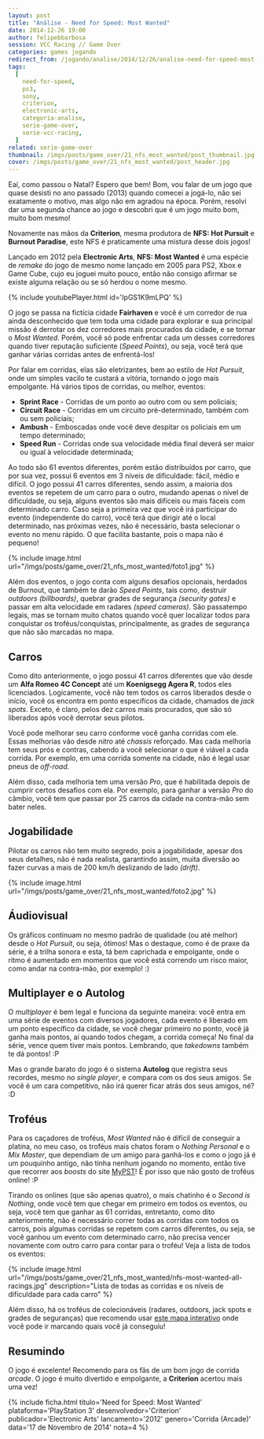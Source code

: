 ```yaml
---
layout: post
title: "Análise - Need for Speed: Most Wanted"
date: 2014-12-26 19:00
author: felipebbarbosa
session: VCC Racing // Game Over
categories: games jogando
redirect_from: /jogando/analise/2014/12/26/analise-need-for-speed-most-wanted-ps3.html
tags:
  [
    need-for-speed,
    ps3,
    sony,
    criterion,
    electronic-arts,
    categoria-analise,
    serie-game-over,
    serie-vcc-racing,
  ]
related: serie-game-over
thumbnail: /imgs/posts/game_over/21_nfs_most_wanted/post_thumbnail.jpg
cover: /imgs/posts/game_over/21_nfs_most_wanted/post_header.jpg
---
```


Eaí, como passou o Natal? Espero que bem! Bom, vou falar de um jogo que quase desisti no ano passado (2013) quando comecei a jogá-lo, não sei exatamente o motivo, mas algo não em agradou na época. Porém, resolvi dar uma segunda chance ao jogo e descobri que é um jogo muito bom, muito bom mesmo!

<!--more-->

Novamente nas mãos da **Criterion**, mesma produtora de **NFS: Hot Pursuit** e **Burnout Paradise**, este NFS é praticamente uma mistura desse dois jogos!

Lançado em 2012 pela **Electronic Arts**, **NFS: Most Wanted** é uma espécie de _remake_ do jogo de mesmo nome lançado em 2005 para PS2, Xbox e Game Cube, cujo eu joguei muito pouco, então não consigo afirmar se existe alguma relação ou se só herdou o nome mesmo.

{% include youtubePlayer.html id='IpGS1K9mLPQ' %}

O jogo se passa na fictícia cidade **Fairhaven** e você é um corredor de rua ainda desconhecido que tem toda uma cidade para explorar e sua principal missão é derrotar os dez corredores mais procurados da cidade, e se tornar o _Most Wanted_. Porém, você só pode enfrentar cada um desses corredores quando tiver reputação suficiente (_Speed Points_), ou seja, você terá que ganhar várias corridas antes de enfrentá-los!

Por falar em corridas, elas são eletrizantes, bem ao estilo de _Hot Pursuit_, onde um simples vacilo te custará a vitória, tornando o jogo mais empolgante. Há vários tipos de corridas, ou melhor, eventos:

- **Sprint Race** - Corridas de um ponto ao outro com ou sem policiais;
- **Circuit Race** - Corridas em um circuito pré-determinado, também com ou sem policiais;
- **Ambush** - Emboscadas onde você deve despitar os policiais em um tempo determinado;
- **Speed Run** - Corridas onde sua velocidade média final deverá ser maior ou igual à velocidade determinada;

Ao todo são 61 eventos diferentes, porém estão distribuídos por carro, que por sua vez, possui 6 eventos em 3 níveis de dificuldade: fácil, médio e difícil. O jogo possui 41 carros diferentes, sendo assim, a maioria dos eventos se repetem de um carro para o outro, mudando apenas o nível de dificuldade, ou seja, alguns eventos são mais difíceis ou mais fáceis com determinado carro. Caso seja a primeira vez que você irá participar do evento (independente do carro), você terá que dirigir até o local determinado, nas próximas vezes, não é necessário, basta selecionar o evento no menu rápido. O que facilita bastante, pois o mapa não é pequeno!

{% include image.html url="/imgs/posts/game_over/21_nfs_most_wanted/foto1.jpg" %}

Além dos eventos, o jogo conta com alguns desafios opcionais, herdados de Burnout, que também te darão _Speed Points_, tais como, destruir _outdoors_ _(billboards)_, quebrar grades de segurança _(security gates)_ e passar em alta velocidade em radares _(speed cameras)_. São passatempo legais, mas se tornam muito chatos quando você quer localizar todos para conquistar os troféus/conquistas, principalmente, as grades de segurança que não são marcadas no mapa.

## Carros

Como dito anteriormente, o jogo possui 41 carros diferentes que vão desde um **Alfa Romeo 4C Concept** até um **Koenigsegg Agera R**, todos eles licenciados. Logicamente, você não tem todos os carros liberados desde o início, você os encontra em ponto específicos da cidade, chamados de _jack spots_. Exceto, é claro, pelos dez carros mais procurados, que são só liberados após você derrotar seus pilotos.

Você pode melhorar seu carro conforme você ganha corridas com ele. Essas melhorias vão desde _nitro_ até _chassis_ reforçado. Mas cada melhoria tem seus prós e contras, cabendo a você selecionar o que é viável a cada corrida. Por exemplo, em uma corrida somente na cidade, não é legal usar pneus de _off-road_.

Além disso, cada melhoria tem uma versão _Pro_, que é habilitada depois de cumprir certos desafios com ela. Por exemplo, para ganhar a versão _Pro_ do câmbio, você tem que passar por 25 carros da cidade na contra-mão sem bater neles.

## Jogabilidade

Pilotar os carros não tem muito segredo, pois a jogabilidade, apesar dos seus detalhes, não é nada realista, garantindo assim, muita diversão ao fazer curvas a mais de 200 km/h deslizando de lado _(drift)_.

{% include image.html url="/imgs/posts/game_over/21_nfs_most_wanted/foto2.jpg" %}

## Áudiovisual

Os gráficos continuam no mesmo padrão de qualidade (ou até melhor) desde o _Hot Pursuit_, ou seja, ótimos! Mas o destaque, como é de praxe da série, é a trilha sonora e esta, tá bem caprichada e empolgante, onde o ritmo é aumentado em momentos que você está correndo um risco maior, como andar na contra-mão, por exemplo! :)

## Multiplayer e o Autolog

O _multiplayer_ é bem legal e funciona da seguinte maneira: você entra em uma série de eventos com diversos jogadores, cada evento é liberado em um ponto específico da cidade, se você chegar primeiro no ponto, você já ganha mais pontos, aí quando todos chegam, a corrida começa! No final da série, vence quem tiver mais pontos. Lembrando, que _takedowns_ também te dá pontos! :P

Mas o grande barato do jogo é o sistema **Autolog** que registra seus recordes, mesmo no _single player_, e compara com os dos seus amigos. Se você é um cara competitivo, não irá querer ficar atrás dos seus amigos, né? :D

## Troféus

Para os caçadores de troféus, _Most Wanted_ não é difícil de conseguir a platina, no meu caso, os troféus mais chatos foram o _Nothing Personal_ e o _Mix Master_, que dependiam de um amigo para ganhá-los e como o jogo já é um pouquinho antigo, não tinha nenhum jogando no momento, então tive que recorrer aos _boosts_ do site [MyPST](http://www.mypst.com.br)! É por isso que não gosto de troféus online! :P

Tirando os onlines (que são apenas quatro), o mais chatinho é o _Second is Nothing_, onde você tem que chegar em primeiro em todos os eventos, ou seja, você tem que ganhar as 61 corridas, entretanto, como dito anteriormente, não é necessário correr todas as corridas com todos os carros, pois algumas corridas se repetem com carros diferentes, ou seja, se você ganhou um evento com determinado carro, não precisa vencer novamente com outro carro para contar para o troféu! Veja a lista de todos os eventos:

{% include image.html
  url="/imgs/posts/game_over/21_nfs_most_wanted/nfs-most-wanted-all-racings.jpg"
  description="Lista de todas as corridas e os níveis de dificuldade para cada carro" %}

Além disso, há os troféus de colecionáveis (radares, outdoors, jack spots e grades de seguranças) que recomendo usar [este mapa interativo](http://nfsmw.shinedalgarno.de/) onde você pode ir marcando quais você já conseguiu!

## Resumindo

O jogo é excelente! Recomendo para os fãs de um bom jogo de corrida _arcade_. O jogo é muito divertido e empolgante, a **Criterion** acertou mais uma vez!

{% include ficha.html
  titulo='Need for Speed: Most Wanted'
  plataforma='PlayStation 3'
  desenvolvedor='Criterion'
  publicador='Electronic Arts'
  lancamento='2012'
  genero='Corrida (Arcade)'
  data='17 de Novembro de 2014'
  nota=4 %}
